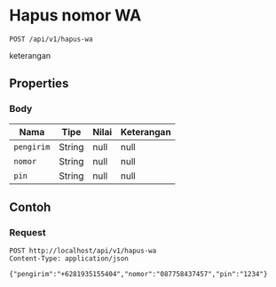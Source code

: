 # Hapus nomor WA
```http
POST /api/v1/hapus-wa
```
keterangan
## Properties
### Body
Nama | Tipe | Nilai | Keterangan
--- | --- | --- | ---
<code>pengirim</code> | String | null | null
<code>nomor</code> | String | null | null
<code>pin</code> | String | null | null
## Contoh
### Request
```http
POST http://localhost/api/v1/hapus-wa
Content-Type: application/json

{"pengirim":"+6281935155404","nomor":"087758437457","pin":"1234"}


```

